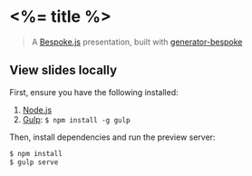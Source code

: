 # <%= title %>
> A [Bespoke.js](http://markdalgleish.com/projects/bespoke.js) presentation, built with [generator-bespoke](https://github.com/markdalgleish/generator-bespoke)

## View slides locally

First, ensure you have the following installed:

1. [Node.js](http://nodejs.org)
2. [Gulp](http://gulpjs.com): `$ npm install -g gulp`

Then, install dependencies and run the preview server:

```bash
$ npm install
$ gulp serve
```

